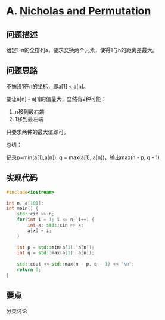 # A. [Nicholas and Permutation](https://codeforces.com/problemset/problem/676/A)

## 问题描述

给定1-n的全排列a，要求交换两个元素，使得1与n的距离差最大。



## 问题思路

不妨设1在n的坐标，即a[1] < a[n]。

要让a[n] - a[1]的值最大，显然有2种可能：

1. n移到最右端
2. 1移到最左端

只要求两种的最大值即可。



总结：

记录p=min(a[1],a[n]), q = max(a[1], a[n])，输出max(n - p, q - 1)

## 实现代码

```c++
#include<iostream>

int n, a[101];
int main() {
	std::cin >> n;
	for(int i = 1; i <= n; i++) {
		int x; std::cin >> x;
		a[x] = i;
	}
	
	int p = std::min(a[1], a[n]);
	int q = std::max(a[1], a[n]);
	
	std::cout << std::max(n - p, q - 1) << "\n";
	return 0;
}
```



## 要点

分类讨论